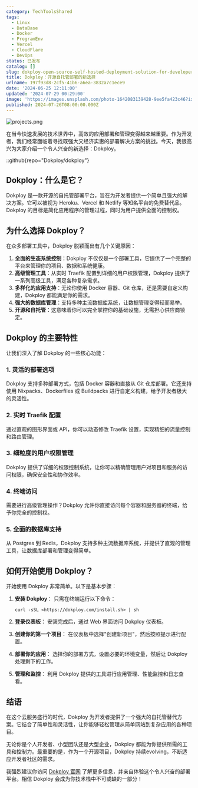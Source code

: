 ```yaml
---
category: TechToolsShared
tags:
  - Linux
  - DataBase
  - Docker
  - ProgramEnv
  - Vercel
  - CloudFlare
  - DevOps
status: 已发布
catalog: []
slug: dokploy-open-source-self-hosted-deployment-solution-for-developers
title: Dokploy：开源自托管部署的新选择
urlname: 197f93d8-2cf5-41b6-a6ea-3832a7c1ece9
date: '2024-06-25 12:11:00'
updated: '2024-07-29 00:29:00'
image: 'https://images.unsplash.com/photo-1642083139428-9ee5fa423c46?ixlib=rb-4.0.3&q=85&fm=jpg&crop=entropy&cs=srgb'
published: 2024-07-26T08:00:00.000Z
---
```


![projects.png](https://prod-files-secure.s3.us-west-2.amazonaws.com/5d24fe63-e567-4804-86f9-9fdc62e13082/adfdc1fe-2109-46ac-9ad4-f50e8631f20c/projects.png?X-Amz-Algorithm=AWS4-HMAC-SHA256&X-Amz-Content-Sha256=UNSIGNED-PAYLOAD&X-Amz-Credential=ASIAZI2LB466UYYCFQFE%2F20250202%2Fus-west-2%2Fs3%2Faws4_request&X-Amz-Date=20250202T053418Z&X-Amz-Expires=3600&X-Amz-Security-Token=IQoJb3JpZ2luX2VjENz%2F%2F%2F%2F%2F%2F%2F%2F%2F%2FwEaCXVzLXdlc3QtMiJGMEQCIFMPe6v5YJOUDsYAi8NZU2MJ0EfFXc94O5KewfkUEcBVAiAooGf0riufWZtwgrz8W9mG3ZdesSuKN%2F980Xo18uziVCqIBAjl%2F%2F%2F%2F%2F%2F%2F%2F%2F%2F8BEAAaDDYzNzQyMzE4MzgwNSIMt3L4Lb56Hkps8d2hKtwDtReN2N2v2V8X%2FdsBG%2BQhe2onQZTeOzsQerVshP2Xk7Ib0volFjYOhYD4yFLfCDqUZo5ObEfXIayWGlsJ1Z0JF1iLIIRZJ9XIUwnid5MPNfcR2%2BlyXYC8Le2xlBoe0pVVBasY7PGBXcqRTwUBi72ubiU6Axi1xLPxqSHmRPnX9bRc9SmdqaCqhBAP1a7LuqRbL5CKl8qjlqPgz%2FWXCp1x78cltDKZBI%2BEPOkG%2FQ3C85i3DhGJ0tRaM5ebpOe5fZUTLARORQwnUXD4NE9oSG6Pavl6X8G5ZckVitztKLfeZzHkX4vjJyq%2Bbc8FsfzafLfD3rWeE12ZZd89HsiuTqle1QFSLDhyFE6cNgOeDUnWXPHV%2FUFtSDlppiVXm%2BZFGQpWgzjj%2FNe9N%2B7iBlFqJa%2BTlz4agt%2Bk5CbZBCQ8fESF%2Be4HMR0WlZ6IiRN9IES%2BOh0MmarMn5cjDaqnOoqMSyxolzaI0sggMzYbYN9kCyJVQm1ho9iaR9lvg9lAGn%2B5bJmKcnXjdi9k2QsdP0L4VIUcZ932E%2F6bcB2A4%2FKl50%2FXj4TY%2BUfgJCGEPDieJAebQdx6UdWmB2b07TyqIy30lBLxWMITgyR%2BfeKcmond%2FxwvBWpY5ho8qOAX7%2FLaRhEwpOL7vAY6pgG%2BzaJEW5B%2FhpYBfZimm5QiwTb0kWthAoO28TeAqoZNSev8v%2B%2F7bNLj4429QecK9ueh%2BT%2B8MeTxwUaVzoerKOhYPM%2BBW%2F1FviUklr%2BXVXjinJw%2FNRaJqqWM553CbjbdVudCBb3wGvHkiQpYmP9t1St8PuibOyKJnZ599P1ujgxyQ6y%2BwL%2BCvKM%2F4Skw3IMEotjujURU4GI0SeHbXMw3t2lJcAUJfxY8&X-Amz-Signature=64a729a7a29883323f2b7a3080cd654560f1f40446dfedb9be37cf322f159e8b&X-Amz-SignedHeaders=host&x-id=GetObject)


在当今快速发展的技术世界中，高效的应用部署和管理变得越来越重要。作为开发者，我们经常面临着寻找既强大又经济实惠的部署解决方案的挑战。今天，我很高兴为大家介绍一个令人兴奋的新选择：Dokploy。


::github{repo="Dokploy/dokploy"}


## Dokploy：什么是它？


Dokploy 是一款开源的自托管部署平台，旨在为开发者提供一个简单且强大的解决方案。它可以被视为 Heroku、Vercel 和 Netlify 等知名平台的免费替代品。Dokploy 的目标是简化应用程序的管理过程，同时为用户提供全面的控制权。


## 为什么选择 Dokploy？


在众多部署工具中，Dokploy 脱颖而出有几个关键原因：

1. **全面的生态系统控制**：Dokploy 不仅仅是一个部署工具，它提供了一个完整的平台来管理你的项目、数据和系统健康。
2. **高级管理工具**：从实时 Traefik 配置到详细的用户权限管理，Dokploy 提供了一系列高级工具，满足各种复杂需求。
3. **多样化的应用支持**：无论你使用 Docker 容器、Git 仓库，还是需要自定义构建，Dokploy 都能满足你的需求。
4. **强大的数据库管理**：支持多种主流数据库系统，让数据管理变得轻而易举。
5. **开源和自托管**：这意味着你可以完全掌控你的基础设施，无需担心供应商锁定。

## Dokploy 的主要特性


让我们深入了解 Dokploy 的一些核心功能：


### 1. 灵活的部署选项


Dokploy 支持多种部署方式，包括 Docker 容器和直接从 Git 仓库部署。它还支持使用 Nixpacks、Dockerfiles 或 Buildpacks 进行自定义构建，给予开发者极大的灵活性。


### 2. 实时 Traefik 配置


通过直观的图形界面或 API，你可以动态修改 Traefik 设置，实现精细的流量控制和路由管理。


### 3. 细粒度的用户权限管理


Dokploy 提供了详细的权限控制系统，让你可以精确管理用户对项目和服务的访问权限，确保安全性和协作效率。


### 4. 终端访问


需要进行高级管理操作？Dokploy 允许你直接访问每个容器和服务器的终端，给予你完全的控制权。


### 5. 全面的数据库支持


从 Postgres 到 Redis，Dokploy 支持多种主流数据库系统，并提供了直观的管理工具，让数据库部署和管理变得简单。


## 如何开始使用 Dokploy？


开始使用 Dokploy 非常简单。以下是基本步骤：

1. **安装 Dokploy**：
只需在终端运行以下命令：

	```text
	curl -sSL <https://dokploy.com/install.sh> | sh
	```

2. **登录仪表板**：
安装完成后，通过 Web 界面访问 Dokploy 仪表板。
3. **创建你的第一个项目**：
在仪表板中选择"创建新项目"，然后按照提示进行配置。
4. **部署你的应用**：
选择你的部署方式，设置必要的环境变量，然后让 Dokploy 处理剩下的工作。
5. **管理和监控**：
利用 Dokploy 提供的工具进行应用管理、性能监控和日志查看。

## 结语


在这个云服务盛行的时代，Dokploy 为开发者提供了一个强大的自托管替代方案。它结合了简单性和灵活性，让你能够轻松管理从简单网站到复杂应用的各种项目。


无论你是个人开发者、小型团队还是大型企业，Dokploy 都能为你提供所需的工具和控制力。最重要的是，作为一个开源项目，Dokploy 持续evolving，不断适应开发者社区的需求。


我强烈建议你访问 [Dokploy 官网](https://dokploy.com/) 了解更多信息，并亲自体验这个令人兴奋的部署平台。相信 Dokploy 会成为你技术栈中不可或缺的一部分！

